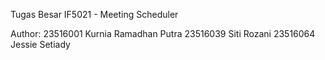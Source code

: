 Tugas Besar IF5021 - Meeting Scheduler

Author:
23516001 Kurnia Ramadhan Putra
23516039 Siti Rozani
23516064 Jessie Setiady